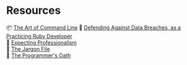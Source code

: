 # Resources

📦 [The Art of Command Line](https://github.com/jlevy/the-art-of-command-line/blob/master/README.md)
🎥 [Defending Against Data Breaches, as a Practicing Ruby Developer](https://youtu.be/3JPBqu68Iqg)  
🎥 [Expecting Professionalism](https://youtu.be/BSaAMQVq01E)  
📝 [The Jargon File](http://www.catb.org/jargon/html/index.html)  
🎥 [The Programmer's Oath](https://skillsmatter.com/skillscasts/9503-the-programmers-oath-uncle-bob-martin)  
